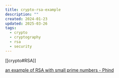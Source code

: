 ```yaml
---
title: crypto-rsa-example
description: ""
created: 2024-01-23
updated: 2025-03-26
tags:
  - crypto
  - cryptography
  - rsa
  - security
---
```


[[crypto#RSA]]

[an example of RSA with small prime numbers - Phind](https://www.phind.com/search/cm7kj2hdh00002v6r77te2a3y)
